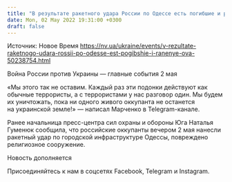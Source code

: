 ```yaml
---
title: "В результате ракетного удара России по Одессе есть погибшие и раненые — ОВА"
date: Mon, 02 May 2022 19:31:00 +0300
draft: false
---
```

Источник: Новое Время https://nv.ua/ukraine/events/v-rezultate-raketnogo-udara-rossii-po-odesse-est-pogibshie-i-ranenye-ova-50238754.html


Война России против Украины — главные события 2 мая

«Мы этого так не оставим. Каждый раз эти подонки действуют как обычные террористы, а с террористами у нас разговор один. Мы будем их уничтожать, пока ни одного живого оккупанта не останется на украинской земле!» — написал Марченко в Telegram-канале.

Ранее начальница пресс-центра сил охраны и обороны Юга Наталья Гуменюк сообщила, что российские оккупанты вечером 2 мая нанесли ракетный удар по городской инфраструктуре Одессы, повреждено религиозное сооружение.

Новость дополняется

Присоединяйтесь к нам в соцсетях Facebook, Telegram и Instagram.
